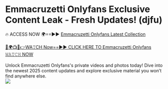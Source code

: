 # Emmacruzetti Onlyfans Exclusive Content Leak - Fresh Updates! (djfu)

🔥 ACCESS NOW 🌍==►► <a href="https://tinyurl.com/kvy9nzfs" rel="nofollow">Emmacruzetti Onlyfans Latest Collection</a>
<br><br>
[🔴🌍📺📱👉WA𝚃CH Now==►► CLICK HERE TO Emmacruzetti Onlyfans 𝚆𝙰𝚃𝙲𝙷 NOW](https://tinyurl.com/kvy9nzfs)
<br><br>
Unlock Emmacruzetti Onlyfans's private videos and photos today! Dive into the newest 2025 content updates and explore exclusive material you won’t find anywhere else.
<br>
<a href="https://tinyurl.com/kvy9nzfs" rel="nofollow" data-target="animated-image.originalLink"><img src="https://camo.githubusercontent.com/8a4f000d20f83aca3bf7ec5f350d767afa0574a8a352519fd8cfa583a6f93a33/68747470733a2f2f692e696d6775722e636f6d2f644a486b345a712e676966" data-canonical-src="https://i.imgur.com/dJHk4Zq.gif" style="max-width: 100%; display: inline-block;" data-target="animated-image.originalImage"></a>
<br>

